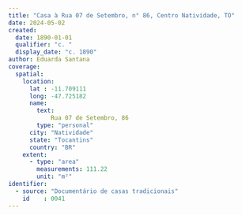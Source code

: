 ```yaml
---
title: "Casa à Rua 07 de Setembro, n° 86, Centro Natividade, TO"
date: 2024-05-02
created:
  date: 1890-01-01
  qualifier: "c. "
  display_date: "c. 1890"
author: Eduarda Santana
coverage:
  spatial:
    location:
      lat : -11.709111
      long: -47.725182
      name: 
        text: 
            Rua 07 de Setembro, 86
        type: "personal"
      city: "Natividade"
      state: "Tocantins"
      country: "BR"
    extent:
      - type: "area"
        measurements: 111.22
        unit: "m²"
identifier:
  - source: "Documentário de casas tradicionais"
    id    : 0041
---
```


